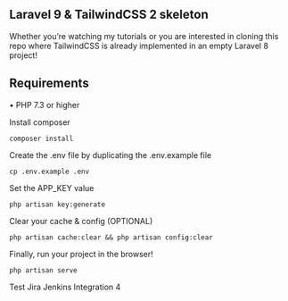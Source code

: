## Laravel 9  & TailwindCSS 2 skeleton

Whether you’re watching my tutorials or you are interested in cloning this repo where TailwindCSS is already implemented in an empty Laravel 8 project!


## Requirements
•	PHP 7.3 or higher

Install composer <br>
```
composer install
```

Create the .env file by duplicating the .env.example file <br>
```
cp .env.example .env
```

Set the APP_KEY value <br>
```
php artisan key:generate
```

Clear your cache & config (OPTIONAL)
``` 
php artisan cache:clear && php artisan config:clear
```

Finally, run your project in the browser!
```
php artisan serve
```

Test Jira Jenkins Integration 4
